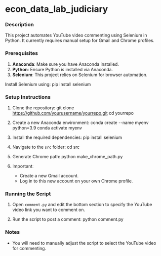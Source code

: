 # econ_data_lab_judiciary

### Description
This project automates YouTube video commenting using Selenium in Python. It currently requires manual setup for Gmail and Chrome profiles.

### Prerequisites
1. **Anaconda**: Make sure you have Anaconda installed.
2. **Python**: Ensure Python is installed via Anaconda.
3. **Selenium**: This project relies on Selenium for browser automation.

Install Selenium using:
pip install selenium

### Setup Instructions

1. Clone the repository:
git clone https://github.com/yourusername/yourrepo.git
cd yourrepo

2. Create a new Anaconda environment:
conda create --name myenv python=3.9
conda activate myenv

3. Install the required dependencies:
pip install selenium

4. Navigate to the `src` folder:
cd src

5. Generate Chrome path:
python make_chrome_path.py

6. Important: 
   - Create a new Gmail account.
   - Log in to this new account on your own Chrome profile.

### Running the Script

1. Open `comment.py` and edit the bottom section to specify the YouTube video link you want to comment on.

2. Run the script to post a comment:
python comment.py

### Notes
- You will need to manually adjust the script to select the YouTube video for commenting.
